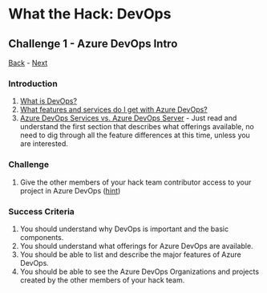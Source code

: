 # What the Hack: DevOps 

## Challenge 1 - Azure DevOps Intro
[Back](challenge00.md) - [Next](challenge02.md)

### Introduction

1. [What is DevOps?](https://docs.microsoft.com/en-us/azure/devops/learn/what-is-devops)
2. [What features and services do I get with Azure DevOps?](https://docs.microsoft.com/en-us/azure/devops/user-guide/services)
3. [Azure DevOps Services vs. Azure DevOps Server](https://docs.microsoft.com/en-us/azure/devops/user-guide/about-azure-devops-services-tfs) - Just read and understand the first section that describes what offerings available, no need to dig through all the feature differences at this time, unless you are interested. 

### Challenge

1. Give the other members of your hack team contributor access to your project in Azure DevOps ([hint](https://docs.microsoft.com/en-us/azure/devops/organizations/security/add-users-team-project))

### Success Criteria

1. You should understand why DevOps is important and the basic components.
2. You should understand what offerings for Azure DevOps are available.
3. You should be able to list and describe the major features of Azure DevOps.
4. You should be able to see the Azure DevOps Organizations and projects created by the other members of your hack team.

